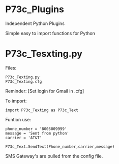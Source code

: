 # P73c_Plugins
Independent Python Plugins


Simple easy to import functions for Python

# P73c_Tesxting.py


Files:  

	P73c_Texting.py
	P73c_Texting.cfg

Reminder: [Set login for Gmail in .cfg]

To import:

	import P73c_Texting as P73c_Text
Funtion use:

	phone_number = '8005009999'
	message = 'Sent from python'
	carrier = 'AT&T' 
	
	P73c_Text.SendText(Phone_number,carrier,message)
SMS Gateway's are pulled from the config file.
